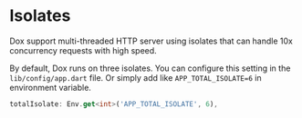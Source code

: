 # Isolates

Dox support multi-threaded HTTP server using isolates that can handle 10x concurrency requests with high speed.

By default, Dox runs on three isolates. You can configure this setting in the `lib/config/app.dart` file. Or simply add like `APP_TOTAL_ISOLATE=6` in environment variable.


```dart
totalIsolate: Env.get<int>('APP_TOTAL_ISOLATE', 6),
```